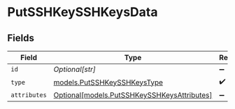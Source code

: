 # PutSSHKeySSHKeysData


## Fields

| Field                                                                                  | Type                                                                                   | Required                                                                               | Description                                                                            |
| -------------------------------------------------------------------------------------- | -------------------------------------------------------------------------------------- | -------------------------------------------------------------------------------------- | -------------------------------------------------------------------------------------- |
| `id`                                                                                   | *Optional[str]*                                                                        | :heavy_minus_sign:                                                                     | N/A                                                                                    |
| `type`                                                                                 | [models.PutSSHKeySSHKeysType](../models/putsshkeysshkeystype.md)                       | :heavy_check_mark:                                                                     | N/A                                                                                    |
| `attributes`                                                                           | [Optional[models.PutSSHKeySSHKeysAttributes]](../models/putsshkeysshkeysattributes.md) | :heavy_minus_sign:                                                                     | N/A                                                                                    |